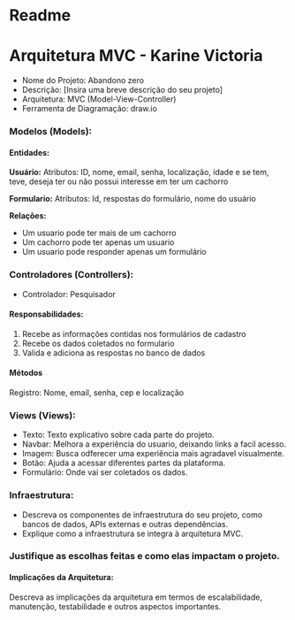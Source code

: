 # Readme

# Arquitetura MVC - Karine Victoria
- Nome do Projeto: Abandono zero
- Descrição: [Insira uma breve descrição do seu projeto]
- Arquitetura: MVC (Model-View-Controller)
- Ferramenta de Diagramação: draw.io

### Modelos (Models):

 #### __Entidades:__

 __Usuário:__
 Atributos: ID, nome, email, senha, localização, idade e se tem, teve, deseja ter ou não possui interesse em ter um cachorro

__Formulario:__
Atributos: Id, respostas do formulário, nome do usuário

 __Relações:__
 - Um usuario pode ter mais de um cachorro
 - Um cachorro pode ter apenas um usuario
 - Um usuario pode responder apenas um formulário
 

### Controladores (Controllers):
- Controlador: Pesquisador

 #### __Responsabilidades:__
1. Recebe as informações contidas nos formulários de cadastro
2. Recebe os dados coletados no formulario
3. Valida e adiciona as respostas no banco de dados

#### __Métodos__

Registro: Nome, email, senha, cep e localização


### Views (Views):
- Texto: Texto explicativo sobre cada parte do projeto.
- Navbar: Melhora a experiência do usuario, deixando links a facil acesso.
- Imagem: Busca odferecer uma experiência mais agradavel visualmente.
- Botão: Ajuda a acessar diferentes partes da plataforma.
- Formulário: Onde vai ser coletados os dados.

### Infraestrutura:

- Descreva os componentes de infraestrutura do seu projeto, como bancos de dados, APIs externas e outras dependências.
- Explique como a infraestrutura se integra à arquitetura MVC.


### Justifique as escolhas feitas e como elas impactam o projeto.
#### Implicações da Arquitetura:
Descreva as implicações da arquitetura em termos de escalabilidade, manutenção, testabilidade e outros aspectos importantes.


